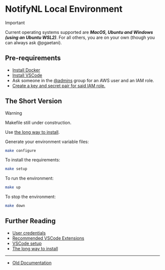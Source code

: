 # NotifyNL Local Environment

> [!IMPORTANT]  
> Current operating systems supported are ***MacOS, Ubuntu and Windows (using an Ubuntu WSL2)***.
> For all others, you are on your own (though you can always ask @pgaetani).

## Pre-requirements
- [Install Docker](https://docs.docker.com/desktop/)
- [Install VSCode](https://code.visualstudio.com/)
- Ask someone in the [@admins](https://github.com/orgs/Worth-NL/teams/worth-admins) group for an AWS user and an IAM role.
- [Create a key and secret pair for said IAM role.](docs/long_install.md#aws)

## The Short Version
> [!WARNING]  
> Makefile still under construction.
> 
> Use [the long way to install](docs/long_install.md).

Generate your environment variable files:
```sh
make configure
```

To install the requirements:
```sh
make setup
```

To run the environment:
```sh
make up
```

To stop the environment:
```sh
make down
```

## Further Reading
- [User credentials](docs/credentials.md)
- [Recommended VSCode Extensions](docs/vscode.md#recommended-extensions)
- [VSCode setup](docs/vscode.md#setup)
- [The long way to install](docs/long_install.md)
---
- [Old Documentation](.old/README.md)